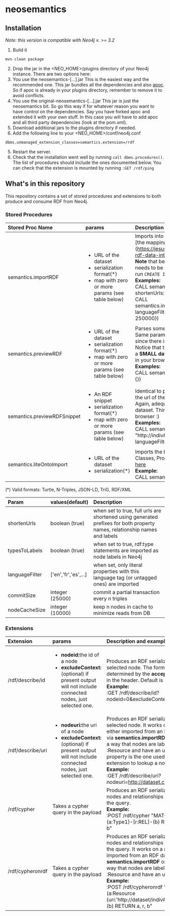 # neosemantics

## Installation

*Note: this version is compatible with Neo4j v. >= 3.2*
 
1. Build it

  ```
  mvn clean package
  ```

2. Drop the jar in the <NEO_HOME>/plugins directory of your Neo4j instance. There are two options here:
  1. You use the neosemantics-[...].jar This is the easiest way and the recommended one. This jar bundles all the dependencies and also [apoc](https://github.com/neo4j-contrib/neo4j-apoc-procedures). So if apoc is already in your plugins directory, remember to remove it to avoid conflicts.
  2. You use the original-neosemantics-[...].jar This jar is just the neosemantics bit. So go this way if for whatever reason you want to have control on the dependencies. Say you have forked apoc and extended it with your own stuff. In this case you will have to add apoc and all third party dependencies (look at the pom.xml). 
3. Download additional jars to the plugins directory if needed. 
4. Add the following line to your <NEO_HOME>/conf/neo4j.conf

  ```
  dbms.unmanaged_extension_classes=semantics.extension=/rdf
  ```
  
5. Restart the server. 
6. Check that the installation went well by running `call dbms.procedures()`. The list of procedures should include the ones documented below.
You can check that the extension is mounted by running `:GET /rdf/ping`

## What's in this repository
This repository contains a set of stored procedures and extensions to both produce and consume RDF from Neo4j.

### Stored Procedures

| Stored Proc Name        | params           | Description and example usage  |
|:------------- |:-------------|:-----|
| semantics.importRDF      | <ul><li>URL of the dataset</li><li>serialization format(*)</li><li>map with zero or more params (see table below)</li></ul> | Imports into Neo4j all the triples in the data set according to [the mapping defined in this post] (https://jesusbarrasa.wordpress.com/2016/06/07/importing-rdf-data-into-neo4j/). <br> **Note** that before running the import procedure an index needs to be created on property uri of Resource nodes. Just run `CREATE INDEX ON :Resource(uri)` on your Neo4j DB. <br>**Examples:**<br>CALL semantics.importRDF("file:///.../myfile.ttl","Turtle", { shortenUrls: false, typesToLabels: true, commitSize: 9000 }) <br> CALL semantics.importRDF("http:///.../donnees.rdf","RDF/XML", { languageFilter: 'fr', commitSize: 5000 , nodeCacheSize: 250000}) |
| semantics.previewRDF      | <ul><li>URL of the dataset</li><li>serialization format(*)</li><li>map with zero or more params (see table below)</li></ul> | Parses some RDF and produces a preview in Neo4j browser. Same parameters as data import except for periodic commit, since there is no data written to the DB.<br> Notice that this is adequate for a preliminary visual analysis of a **SMALL dataset**. Think how many nodes you want rendered in your browser.<br> **Examples:**<br>CALL semantics.previewRDF("[https://.../clapton.n3](https://raw.githubusercontent.com/motools/musicontology/master/examples/clapton_perf/clapton.n3)","Turtle", {}) |
| semantics.previewRDFSnippet      | <ul><li>An RDF snippet</li><li>serialization format(*)</li><li>map with zero or more params (see table below)</li></ul> | Identical to previewRDF but takes an RDF snippet instead of the url of the dataset.<br> Again, adequate for a preliminary visual analysis of a SMALL dataset. Think how many nodes you want rendered in your browser :)<br> **Examples:**<br>CALL semantics.previewRDFSnippet('[{"@id": "http://indiv#9132", "@type": ... }]', "JSON-LD", { languageFilter: 'en'}) |
| semantics.liteOntoImport      | <ul><li>URL of the dataset</li><li>serialization(*)</li></ul> | Imports the basic elements of an OWL or RDFS ontology, i.e. Classes, Properties, Domains, Ranges. Extended description [here](https://jesusbarrasa.wordpress.com/2016/04/06/building-a-semantic-graph-in-neo4j/) <br> **Example:**<br>CALL semantics.liteOntoImport("http://.../myonto.trig","TriG")  |


(*) Valid formats: Turtle, N-Triples, JSON-LD, TriG, RDF/XML

| Param        | values(default)           | Description  |
|:------------- |:-------------|:-----|
| shortenUrls      | boolean (true) | when set to true, full urls are shortened using generated prefixes for both property names, relationship names and labels |
| typesToLabels      | boolean (true) | when set to true, rdf:type statements are imported as node labels in Neo4j |
| languageFilter      | ['en','fr','es',...] | when set, only literal properties with this language tag (or untagged ones) are imported  |
| commitSize      | integer (25000) | commit a partial transaction every n triples |
| nodeCacheSize      | integer (10000) | keep n nodes in cache to minimize reads from DB |


### Extensions

| Extension        | params           | Description and example usage  |
|:------------- |:-------------|:-----|
| /rdf/describe/id      | <ul><li><b>nodeid:</b>the id of a node</li><li><b>excludeContext:</b>(optional) if present output will not include connected nodes, just selected one.</li></ul> | Produces an RDF serialization of the selected node. The format will be determined by the **accept** parameter in the header. Default is JSON-LD <br> **Example:**<br>:GET /rdf/describe/id?nodeid=0&excludeContext |
| /rdf/describe/uri      | <ul><li><b>nodeuri:</b>the uri of a node</li><li><b>excludeContext:</b>(optional) if present output will not include connected nodes, just selected one.</li></ul> | Produces an RDF serialization of the selected node. It works on a model either imported from an RDF dataset via **semantics.importRDF** or built in a way that nodes are labeled as :Resource and have an uri. This property is the one used by this extension to lookup a node.<br> **Example:**<br>:GET /rdf/describe/uri?nodeuri=http://dataset.com#id_1234  |
| /rdf/cypher      | Takes a cypher query in the payload | Produces an RDF serialization of the nodes and relationships returned by the query.<br> **Example:**<br>:POST /rdf/cypher "MATCH (a:Type1)-[r:REL]-(b) RETURN a, r, b"  |
| /rdf/cypheronrdf      | Takes a cypher query in the payload | Produces an RDF serialization of the nodes and relationships returned by the query. It works on a model either imported from an RDF dataset via **semantics.importRDF** or built in a way that nodes are labeled as :Resource and have an uri.<br> **Example:**<br>:POST /rdf/cypheronrdf "MATCH (a:Resource {uri:'http://dataset/indiv#153'})-[r]-(b) RETURN a, r, b"  |
